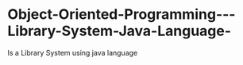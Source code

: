 # Object-Oriented-Programming---Library-System-Java-Language-
Is a Library System using java language
